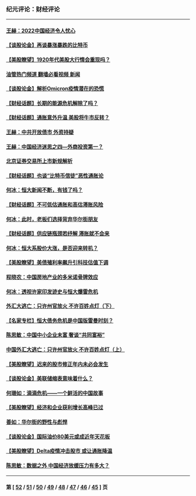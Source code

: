 ### 纪元评论：财经评论
---
#### [王赫：2022中国经济令人忧心](../../pages/nsc1026/n13480433.md?01060330) 
#### [【谈股论金】再谈暴涨暴跌的比特币](../../pages/nsc1026/n13428036.md?01060330) 
#### [【美股瞭望】1920年代美股大行情会重现吗？](../../pages/nsc1026/n13425425.md?01060330) 
#### [油管热门频道 翻墙必看视频 新闻](ok?01060330)
#### [【谈股论金】解析Omicron疫情潜在的恐慌](../../pages/nsc1026/n13403704.md?01060330) 
#### [【财经话题】长期的能源危机解除了吗？](../../pages/nsc1026/n13378041.md?01060330) 
#### [【财经话题】通胀意外升温 美股将牛市反转？](../../pages/nsc1026/n13370659.md?01060330) 
#### [王赫：中共开放债市 外资持疑](../../pages/nsc1026/n13366203.md?01060330) 
#### [王赫：中国经济迷思之四—外商投资第一？](../../pages/nsc1026/n13354150.md?01060330) 
#### [北京证券交易所上市新规解析](../../pages/nsc1026/n13348292.md?01060330) 
#### [【财经话题】也谈“比特币信徒”恶性通胀论](../../pages/nsc1026/n13331972.md?01060330) 
#### [何冰：恒大新闻不断，有钱了吗？](../../pages/nsc1026/n13325002.md?01060330) 
#### [【财经话题】不可低估通胀和高估滞胀风险](../../pages/nsc1026/n13300505.md?01060330) 
#### [何冰：此时，老板们选择背弃华尔街朋友](../../pages/nsc1026/n13295291.md?01060330) 
#### [【财经话题】供应链瓶颈若纾解 滞胀就不会来](../../pages/nsc1026/n13286759.md?01060330) 
#### [何冰：恒大系股价大涨，是否迎来转机？](../../pages/nsc1026/n13276822.md?01060330) 
#### [【美股瞭望】美债殖利率飙升引科技估值下调](../../pages/nsc1026/n13267775.md?01060330) 
#### [程晓农：中国房地产业的多米诺骨牌效应](../../pages/nsc1026/n13259673.md?01060330) 
#### [何冰：透视许家印发迹史与恒大爆雷危机](../../pages/nsc1026/n13253937.md?01060330) 
#### [外汇大逃亡：只许州官放火 不许百姓点灯（下）](../../pages/nsc1026/n13245748.md?01060330) 
#### [【名家专栏】恒大债务危机是中国版雷曼时刻？](../../pages/nsc1026/n13242613.md?01060330) 
#### [陈思敏：中国中小企业未富 奢谈“共同富裕”](../../pages/nsc1026/n13241213.md?01060330) 
#### [中国外汇大逃亡：只许州官放火 不许百姓点灯（上）](../../pages/nsc1026/n13228773.md?01060330) 
#### [【美股瞭望】迟来的股市修正年内未必会发生](../../pages/nsc1026/n13223100.md?01060330) 
#### [【谈股论金】美联储缩表意味着什么？](../../pages/nsc1026/n13174610.md?01060330) 
#### [何珊如：滴滴危机——一个鲜活的中国故事](../../pages/nsc1026/n13151962.md?01060330) 
#### [【美股瞭望】经济和企业获利增长高峰已过](../../pages/nsc1026/n13134466.md?01060330) 
#### [善如：华尔街的野性与彪悍](../../pages/nsc1026/n13112664.md?01060330) 
#### [【谈股论金】国际油价80美元或成近年天花板](../../pages/nsc1026/n13108524.md?01060330) 
#### [【美股瞭望】Delta疫情冲击股市 或让通胀降温](../../pages/nsc1026/n13100297.md?01060330) 
#### [陈思敏：数据之外 中国经济放缓压力有多大？](../../pages/nsc1026/n13085576.md?01060330) 

---
#### 第 [ [52](./52.md?01060330) / [51](./51.md?01060330) / [50](./50.md?01060330) / [49](./49.md?01060330) / [48](./48.md?01060330) / [47](./47.md?01060330) / [46](./46.md?01060330) / [45](./45.md?01060330) ] 页
